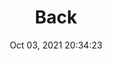 ---
id: 5
title: Back 
file-slug: back
date: Oct 03, 2021 20:34:23
feature: false
category: icons
angle: dynamic
clay: https://3dicons.sgp1.cdn.digitaloceanspaces.com/v1/dynamic/clay/back-dynamic-clay.png
gradient: https://3dicons.sgp1.cdn.digitaloceanspaces.com/v1/dynamic/gradient/back-dynamic-gradient.png
color: https://3dicons.sgp1.cdn.digitaloceanspaces.com/v1/dynamic/color/back-dynamic-color.png
premium: https://3dicons.sgp1.cdn.digitaloceanspaces.com/v1/dynamic/premium/back-dynamic-premium.png
---